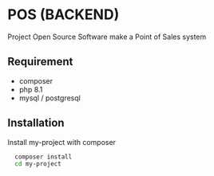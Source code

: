 # POS (BACKEND)

Project Open Source Software make a Point of Sales system

## Requirement

- composer
- php 8.1
- mysql / postgresql

## Installation

Install my-project with composer

```bash
  composer install
  cd my-project
```
